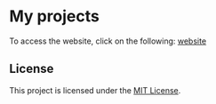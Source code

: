 


# My projects

To access the website, click on the following:  [website](https://tariq-sof.github.io/D5-D2-Hw/)

## License

This project is licensed under the [MIT License](LICENSE).
